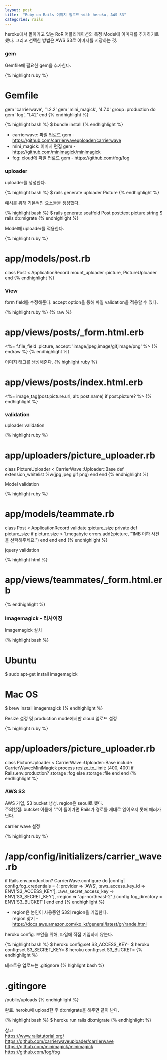 ```yaml
---
layout: post
title:  "Ruby on Rails 이미지 업로드 with heroku, AWS S3"
categories: rails
---
```

heroku에서 돌아가고 있는 RoR 어플리케이션의 특정 Model에 이미지를 추가하기로 했다.
그리고 선택한 방법은 AWS S3로 이미지를 저장하는 것.

### gem
Gemfile에 필요한 gem을 추가한다.

{% highlight ruby %}
# Gemfile
gem 'carrierwave', '1.2.2'
gem 'mini_magick', '4.7.0'
group :production do
    gem 'fog', '1.42'
end
{% endhighlight %}

{% highlight bash %}
$ bundle install
{% endhighlight %}

* carrierwave: 파일 업로드 gem - <https://github.com/carrierwaveuploader/carrierwave><br>
* mini_magick: 이미지 편집 gem - <https://github.com/minimagick/minimagick><br>
* fog: cloud에 파일 업로드 gem - <https://github.com/fog/fog><br>

### uploader
uploader를 생성한다.

{% highlight bash %}
$ rails generate uploader Picture
{% endhighlight %}

예시를 위해 기본적인 요소들을 생성했다.

{% highlight bash %}
$ rails generate scaffold Post post:text picture:string
$ rails db:migrate
{% endhighlight %}

Model에 uploader를 적용한다.

{% highlight ruby %}
# app/models/post.rb
class Post < ApplicationRecord
    mount_uploader :picture, PictureUploader
end
{% endhighlight %}

### View

form field를 수정해준다. accept option을 통해 파일 validation을 적용할 수 있다.

{% highlight ruby %}
{% raw %}
# app/views/posts/_form.html.erb
<%= f.file_field :picture, accept: 'image/jpeg,image/gif,image/png' %>
{% endraw %}
{% endhighlight %}

이미지 태그를 생성해준다.
{% highlight ruby %}
# app/views/posts/index.html.erb
<%= image_tag(post.picture.url, alt: post.name) if post.picture? %>
{% endhighlight %}


### validation

uploader validation

{% highlight ruby %}
# app/uploaders/picture_uploader.rb
class PictureUploader < CarrierWave::Uploader::Base
    def extension_whitelist
        %w(jpg jpeg gif png)
    end
end
{% endhighlight %}

Model validation

{% highlight ruby %}
# app/models/teammate.rb
class Post < ApplicationRecord
  validate  :picture_size
  private
    def picture_size
      if picture.size > 1.megabyte
        errors.add(:picture, "1MB 이하 사진을 선택해주세요.")
      end
    end
end
{% endhighlight %}

jquery validation

{% highlight html %}
# app/views/teammates/_form.html.erb
<script type="text/javascript">
  $('#post_picture').bind('change', function() {
    var pictureSize = this.files[0].size/1024/1024;
    if (pictureSize > 1) {
      alert('1MB 이하 사진을 선택해주세요.');
    }
  });
</script>
{% endhighlight %}


### Imagemagick - 리사이징

Imagemagick 설치 

{% highlight bash %}
# Ubuntu
$ sudo apt-get install imagemagick
# Mac OS
$ brew install imagemagick
{% endhighlight %}

Resize 설정 및 production mode에서만 cloud 업로드 설정

{% highlight ruby %}
# app/uploaders/picture_uploader.rb
class PictureUploader < CarrierWave::Uploader::Base
    include CarrierWave::MiniMagick
    process resize_to_limit: [400, 400]
    if Rails.env.production?
        storage :fog
    else
        storage :file
    end
end
{% endhighlight %}

### AWS S3

AWS 가입, S3 bucket 생성.
region은 seoul로 했다.
<br>
주의할점: butcket 이름에 "."이 들어가면 Rails가 경로를 제대로 읽어오지 못해 에러가 난다.

carrier wave 설정

{% highlight ruby %}
# /app/config/initializers/carrier_wave.rb
if Rails.env.production?
  CarrierWave.configure do |config|
    config.fog_credentials = {
      :provider              => 'AWS',
      :aws_access_key_id     => ENV['S3_ACCESS_KEY'],
      :aws_secret_access_key => ENV['S3_SECRET_KEY'],
      :region                => 'ap-northeast-2'
    }
    config.fog_directory     =  ENV['S3_BUCKET']
  end
end
{% endhighlight %}

* region은 본인이 사용중인 S3의 region을 기입한다.<br>
region 찾기 - <https://docs.aws.amazon.com/ko_kr/general/latest/gr/rande.html>

heroku config. 보안을 위해, 파일에 직접 기입하지 않는다.

{% highlight bash %}
$ heroku config:set S3_ACCESS_KEY=<access key>
$ heroku config:set S3_SECRET_KEY=<secret key>
$ heroku config:set S3_BUCKET=<bucket name>
{% endhighlight %}

테스트용 업로드는 .gitignore
{% highlight bash %}
# .gitingore
/public/uploads
{% endhighlight %}


완료. heroku에 upload한 후 db:migrate을 해주면 끝이 난다.

{% highlight bash %}
$ heroku run rails db:migrate
{% endhighlight %}

참고<br>
<https://www.railstutorial.org/><br>
<https://github.com/carrierwaveuploader/carrierwave><br>
<https://github.com/minimagick/minimagick><br>
<https://github.com/fog/fog>